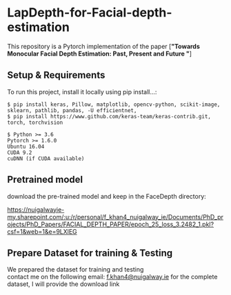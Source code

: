 # LapDepth-for-Facial-depth-estimation

This repository is a Pytorch implementation of the paper [**"Towards Monocular Facial Depth Estimation: Past, Present and Future "**]

## Setup & Requirements
To run this project, install it locally using pip install...:

```
$ pip install keras, Pillow, matplotlib, opencv-python, scikit-image, sklearn, pathlib, pandas, -U efficientnet,
$ pip install https://www.github.com/keras-team/keras-contrib.git, torch, torchvision
```

```
$ Python >= 3.6
Pytorch >= 1.6.0
Ubuntu 16.04
CUDA 9.2
cuDNN (if CUDA available)
```
## Pretrained model

download the pre-trained model and keep in the FaceDepth directory:

https://nuigalwayie-my.sharepoint.com/:u:/r/personal/f_khan4_nuigalway_ie/Documents/PhD_projects/PhD_Papers/FACIAL_DEPTH_PAPER/epoch_25_loss_3.2482_1.pkl?csf=1&web=1&e=9LXlEG

## Prepare Dataset for training & Testing 

We prepared the dataset for training and testing<br/>
contact me on the following email: f.khan4@nuigalway.ie for the complete dataset, I will provide the download link <br/>

